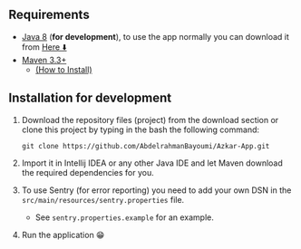 
## Requirements
- [Java 8](https://www.oracle.com/java/technologies/javase/javase8u211-later-archive-downloads.html) (**for development**), to use the app normally you can download it from [Here  ⬇️](https://azkar-site.web.app/#download)
- [Maven 3.3+ ](https://maven.apache.org)
    - [(How to Install)](https://youtu.be/--Iv5vBIHjI)

## Installation for development
1. Download the repository files (project) from the download section or clone this project by typing in the bash the following command:

       git clone https://github.com/AbdelrahmanBayoumi/Azkar-App.git
2. Import it in Intellij IDEA or any other Java IDE and let Maven download the required dependencies for you.
3. To use Sentry (for error reporting) you need to add your own DSN in the `src/main/resources/sentry.properties` file.
    - See `sentry.properties.example` for an example.
4. Run the application 😁
